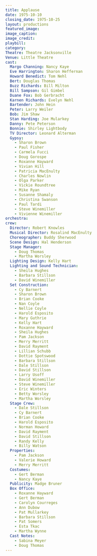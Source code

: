 ```yaml
---
title: Applause
date: 1975-10-10
closing_date: 1975-10-25
layout: productions
featured_image: 
image_caption:
image_credit:
playbill: 
category: 
Theatre: Theatre Jacksonville
Venue: Little Theatre
cast:
  Margo Channing: Nancy Kaye
  Eve Harrington: Sharon Heffernan
  Howard Benedict: Tom Nehl
  Bert: Douglas Thomas
  Buzz Richards: Bill Milton
  Bill Sampson: Gil Gimbel
  Duane Fox: Bob Gerbracht
  Karnen Richards: Evelyn Nehl
  Bartender: John Hein
  Peter: Larry Weiler
  Bob: Jim Shaw
  Stan Harding: Joe Mularkey
  Danny: Pete Peterson
  Bonnie: Shirley Lightbody
  TV Director: Leonard Alterman
  Gypsy:
    - Sharon Brown
    - Paul Fisher
    - Carmela Fucci
    - Doug Gorospe
    - Roxanne Hayward
    - Vivian Hill
    - Patricia MacEnulty
    - Charles Nowlin
    - Olga Parker
    - Vickie Roundtree
    - Mike Ryan
    - Susanne Shamaly
    - Christina Swanson
    - Paul Tardi
    - Steve Winemiller
    - Vivienne Winemiller
orchestra:
crew:
  Director: Robert Knowles
  Musical Director: Rosalind MacEnulty
  Choreographer: Buddy Sherwood
  Scene Design: Hal Henderson
  Stage Manager:
    - Doug Thomas
    - Martha Worsley
  Lighting Design: Kelly Hart
  Lighting and Sound Technician:
    - Sheila Hughes
    - Barbara Stillson
    - David Winemiller
  Set Construction:
    - Cy Barnert
    - Sharon Brown
    - Brian Cooke
    - Nan Coyle
    - Nellie Coyle
    - Harold Esposito
    - Mary Guthrie
    - Kelly Hart
    - Roxanne Hayward
    - Sheila Hughes
    - Pam Jackson
    - Merry Merritt
    - David Rayment
    - Lillian Schubb
    - Dottie Spotswood
    - Barbara Stillson
    - Dale Stillson
    - David Stillson
    - Larry Usoff
    - David Winemiller
    - Steve Winemiller
    - Eric Winters
    - Betty Worsley
    - Martha Worsley
  Stage Crew:
    - Dale Stillson
    - Cy Barnert
    - Brian Cooke
    - Harold Esposito
    - Norman Howard
    - David Rayment
    - David Stillson
    - Randy Kelly
    - Billy Watson
  Properties:
    - Pam Jackson
    - Valerie Howard
    - Merry Merritt
  Costumes: 
    - Gert Berman
    - Nancy Kaye
  Publicity: Madge Bruner
  Box Office:
    - Roxanne Hayward
    - Gert Berman
    - Carolyn Courreges
    - Ann Dubow
    - Pat Mullarkey
    - Barbara Stillson
    - Pat Somers
    - Esta Tkac
    - Martha Wynne
  Cast Notes:
    - Sabina Meyer
    - Doug Thomas
---
```


